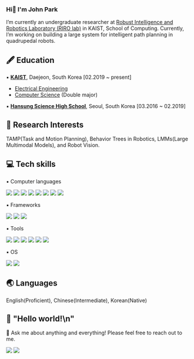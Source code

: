 ### Hi👋 I'm John Park
I’m currently an undergraduate researcher at <a href="https://rirolab.kaist.ac.kr/">Robust Intelligence and Robotics Laboratory (RIRO lab)</a> in KAIST, School of Computing.
Currently, I’m working on building a large system for intelligent path planning in quadrupedal robots.

## 🖋️ **Education**
▪︎ **<a href="https://www.kaist.ac.kr/en/">KAIST</a>**, Daejeon, South Korea [02.2019 ~ present]
  - <a href="https://ee.kaist.ac.kr/en/">Electrical Engineering</a>
  - <a href="https://cs.kaist.ac.kr/">Computer Science</a> (Double major)

▪︎ **<a href="https://hansungsh.sen.hs.kr/">Hansung Science High School</a>**, Seoul, South Korea [03.2016 ~ 02.2019]

## 🔭 **Research Interests**
TAMP(Task and Motion Planning), Behavior Trees in Robotics, LMMs(Large Multimodal Models), and Robot Vision.

## 💻 **Tech skills**
▪︎ Computer languages

<img src="https://img.shields.io/badge/C-A8B9CC?style=plastic&logo=c&logoColor=white">  <img src="https://img.shields.io/badge/C++-00599C?style=plastic&logo=c%2B%2B&logoColor=white">  <img src="https://img.shields.io/badge/Python-3776AB?style=pastic&logo=Python&logoColor=white">  <img src="https://img.shields.io/badge/Java-007396?style=plastic&logo=Java&logoColor=white">  <img src="https://img.shields.io/badge/JavaScript-F7DF1E?style=plastic&logo=javascript&logoColor=white">  <img src="https://img.shields.io/badge/TypeScript-3178C6?style=plastic&logo=typescript&logoColor=white">  <img src="https://img.shields.io/badge/Scala-DC322F?style=plastic&logo=scala&logoColor=white">  <img src="https://img.shields.io/badge/React-61DAFB?style=plastic&logo=react&logoColor=white">  

▪︎ Frameworks

<img src="https://img.shields.io/badge/PyTorch-EE4C2C?style=plastic&logo=pytorch&logoColor=white">  <img src="https://img.shields.io/badge/ROS-22314E?style=plastic&logo=ros&logoColor=white"> <img src="https://img.shields.io/badge/React Native-61DAFB?style=plastic&logo=react&logoColor=white">

▪︎ Tools

<img src="https://img.shields.io/badge/Vim-019733?style=plastic&logo=vim&logoColor=white">  <img src="https://img.shields.io/badge/Git-F05032?style=plastic&logo=git&logoColor=white"> 
 <img src="https://img.shields.io/badge/Anaconda-44A833?style=plastic&logo=anaconda&logoColor=white">  <img src="https://img.shields.io/badge/Docker-2496ED?style=plastic&logo=docker&logoColor=white">  <img src="https://img.shields.io/badge/Google Colab-F9AB00?style=plastic&logo=googlecolab&logoColor=white">  <img src="https://img.shields.io/badge/AdobeXD-FF61F6?style=plastic&logo=adobexd&logoColor=white">  

▪︎ OS

<img src="https://img.shields.io/badge/Linux-FCC624?style=plastic&logo=linux&logoColor=white">  <img src="https://img.shields.io/badge/macOS-000000?style=plastic&logo=macos&logoColor=white">


## 🌏 **Languages**
English(Proficient), Chinese(Intermediate), Korean(Native)

## 🔗 **"Hello world!\n"**
💬 Ask me about anything and everything! Please feel free to reach out to me.

<a href="https://www.linkedin.com/in/yohanpark00/"><img src="https://img.shields.io/badge/LinkedIn-0A66C2?style=pastic&logo=LinkedIn&logoColor=white&link=https://www.linkedin.com/in/yohanpark00/"/></a>  <a href="mr.thinkdifferent@gmail.com"><img src="https://img.shields.io/badge/mr.thinkdifferent@gmail.com-EA4335?style=pastic&logo=Gmail&logoColor=white&link=mr.thinkdifferent@gmail.com"/></a>
